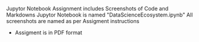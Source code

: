 Jupytor Notebook Assignment includes Screenshots of Code and Markdowns
Jupytor Notebook is named "DataScienceEcosystem.ipynb"
All screenshots are named as per Assigment instructions
* Assigment is in PDF format

